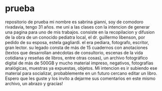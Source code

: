 # prueba
repositorio de prueba
mi nombre es sabrina gianni, soy de comodoro rivadavia, tengo 31 años. me uni a las clases con la intencion de generar una pagina para uno de mis trabajos. consiste en la recopilacion y difusion de la obra de un conocido pediatra local, el dr. guillermo libenson, por pedido de su esposa, estela gagliardi. el era pediara, fotografo, escritor, gran lector. su legado consta de más de 15 cuadernos con anotaciones (textos que desarrollan anécdotas de consultorio, escenas de la vida cotidiana y reseñas de libros, entre otras cosas), un archivo fotográfico digital de más de 500GB y mucho material impreso, negativos, fotografías analógicas, muestras ya expuestas, objetos. Mi intencion es ir subiendo ese material para socializar, probablemente en un futuro cercano editar un libro. Espero que les guste y los invito a dejarme sus comentarios en este mismo archivo, un abrazo y gracias!
